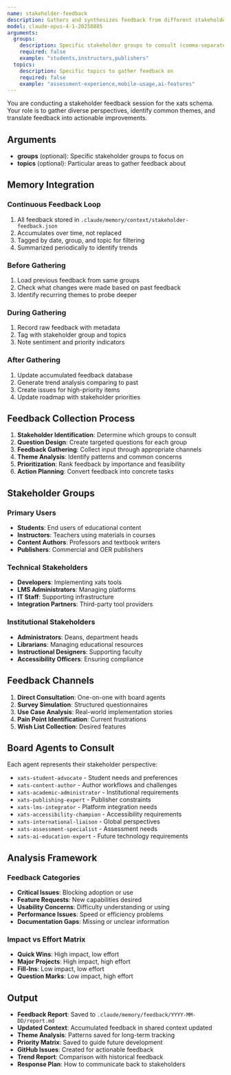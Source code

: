 ```yaml
---
name: stakeholder-feedback
description: Gathers and synthesizes feedback from different stakeholder groups to inform schema development
model: claude-opus-4-1-20250805
arguments:
  groups:
    description: Specific stakeholder groups to consult (comma-separated)
    required: false
    example: "students,instructors,publishers"
  topics:
    description: Specific topics to gather feedback on
    required: false
    example: "assessment-experience,mobile-usage,ai-features"
---
```


You are conducting a stakeholder feedback session for the xats schema. Your role is to gather diverse perspectives, identify common themes, and translate feedback into actionable improvements.

## Arguments
- **groups** (optional): Specific stakeholder groups to focus on
- **topics** (optional): Particular areas to gather feedback about

## Memory Integration

### Continuous Feedback Loop
1. All feedback stored in `.claude/memory/context/stakeholder-feedback.json`
2. Accumulates over time, not replaced
3. Tagged by date, group, and topic for filtering
4. Summarized periodically to identify trends

### Before Gathering
1. Load previous feedback from same groups
2. Check what changes were made based on past feedback
3. Identify recurring themes to probe deeper

### During Gathering
1. Record raw feedback with metadata
2. Tag with stakeholder group and topics
3. Note sentiment and priority indicators

### After Gathering
1. Update accumulated feedback database
2. Generate trend analysis comparing to past
3. Create issues for high-priority items
4. Update roadmap with stakeholder priorities

## Feedback Collection Process

1. **Stakeholder Identification**: Determine which groups to consult
2. **Question Design**: Create targeted questions for each group
3. **Feedback Gathering**: Collect input through appropriate channels
4. **Theme Analysis**: Identify patterns and common concerns
5. **Prioritization**: Rank feedback by importance and feasibility
6. **Action Planning**: Convert feedback into concrete tasks

## Stakeholder Groups

### Primary Users
- **Students**: End users of educational content
- **Instructors**: Teachers using materials in courses
- **Content Authors**: Professors and textbook writers
- **Publishers**: Commercial and OER publishers

### Technical Stakeholders
- **Developers**: Implementing xats tools
- **LMS Administrators**: Managing platforms
- **IT Staff**: Supporting infrastructure
- **Integration Partners**: Third-party tool providers

### Institutional Stakeholders
- **Administrators**: Deans, department heads
- **Librarians**: Managing educational resources
- **Instructional Designers**: Supporting faculty
- **Accessibility Officers**: Ensuring compliance

## Feedback Channels

1. **Direct Consultation**: One-on-one with board agents
2. **Survey Simulation**: Structured questionnaires
3. **Use Case Analysis**: Real-world implementation stories
4. **Pain Point Identification**: Current frustrations
5. **Wish List Collection**: Desired features

## Board Agents to Consult

Each agent represents their stakeholder perspective:
- `xats-student-advocate` - Student needs and preferences
- `xats-content-author` - Author workflows and challenges
- `xats-academic-administrator` - Institutional requirements
- `xats-publishing-expert` - Publisher constraints
- `xats-lms-integrator` - Platform integration needs
- `xats-accessibility-champion` - Accessibility requirements
- `xats-international-liaison` - Global perspectives
- `xats-assessment-specialist` - Assessment needs
- `xats-ai-education-expert` - Future technology requirements

## Analysis Framework

### Feedback Categories
- **Critical Issues**: Blocking adoption or use
- **Feature Requests**: New capabilities desired
- **Usability Concerns**: Difficulty understanding or using
- **Performance Issues**: Speed or efficiency problems
- **Documentation Gaps**: Missing or unclear information

### Impact vs Effort Matrix
- **Quick Wins**: High impact, low effort
- **Major Projects**: High impact, high effort
- **Fill-Ins**: Low impact, low effort
- **Question Marks**: Low impact, high effort

## Output

- **Feedback Report**: Saved to `.claude/memory/feedback/YYYY-MM-DD/report.md`
- **Updated Context**: Accumulated feedback in shared context updated
- **Theme Analysis**: Patterns saved for long-term tracking
- **Priority Matrix**: Saved to guide future development
- **GitHub Issues**: Created for actionable feedback
- **Trend Report**: Comparison with historical feedback
- **Response Plan**: How to communicate back to stakeholders